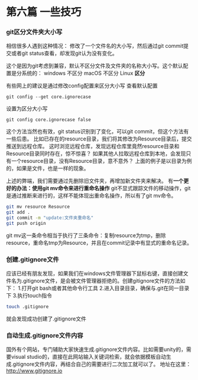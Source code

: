  # 第六篇 一些技巧

### git区分文件夹大小写

相信很多人遇到这种情况：
修改了一个文件名的大小写，然后通过git commit提交或者git status查看，却发现git认为没有变化。

这个是因为git考虑到兼容，默认不区分文件及文件夹的名称大小写。这个默认配置是分系统的：
windows	不区分
macOS	不区分
Linux	**区分**

有些网上的建议是通过修改config配置来区分大小写
查看默认配置
```
git config --get core.ignorecase 
```
设置为区分大小写
```
git config core.ignorecase false
```

这个方法当然也有效，git status识别到了变化，可以git commit，但这个方法有一些后患。
比如已存在的resource目录，我们将其修改为Resource目录后，提交推送到远程仓库。
这时浏览远程仓库，发现远程仓库里竟然resource目录和Resource目录同时存在，惊不惊喜？
如果其他人拉取远程仓库到本地，会发现只有一个resource目录，没有Resource目录，意不意外？
上面的例子是以目录为例的，如果是文件，也是一样的现象。

上述的弊端，我们需要通过先删除旧文件夹，再增加新文件夹来解决。
有**一个更好的办法：使用git mv命令来进行重命名操作**
git不显式跟踪文件的移动操作，git是通过推断来进行的，这样不能体现出重命名操作，所以有了git mv命令。
```bash
git mv resource Resource
git add .
git commit -m "update:文件夹重命名"
git push origin
```
git mv这一条命令相当于执行了三条命令：复制resource为tmp，删除resource，重命名tmp为Resource，并且在commit记录中有显式的重命名记录。
### 创建.gitignore文件
应该已经有朋友发现，如果我们在windows文件管理器下鼠标右键，直接创建文件名为.gitignore文件，是会被文件管理器拒绝的。创建gitignore文件的方法如下：
1.打开git bash或者其他命令行工具
2.进入目录目录，确保与.git在同一目录下
3.执行touch指令
```bash
touch .gitignore
```
就会发现成功创建了.gitignore文件
### 自动生成.gitignore文件内容
国外有个网站，专门辅助大家快速生成.gitignore文件内容。比如需要unity的，需要visual studio的，直接在此网站输入关键词检索，就会依据模板自动生成.gitignore文件内容，再结合自己的需要进行二次加工就可以了。
地址在这里：http://www.gitignore.io

